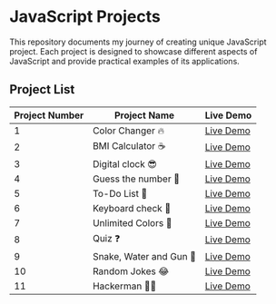 
# JavaScript Projects

This repository documents my journey of creating unique JavaScript project. Each project is designed to showcase different aspects of JavaScript and provide practical examples of its applications.

## Project List
| Project Number  | Project Name           | Live Demo |
|-----------------|------------------------|-----------|
| 1               | Color Changer 🔥       | [Live Demo](https://javascript-projects-plum.vercel.app/1-colorChanger/index.html) |
| 2               | BMI Calculator ☕️     | [Live Demo](https://javascript-projects-plum.vercel.app/2-BMICalculator/index.html) |
| 3               | Digital clock 😎    | [Live Demo](https://javascript-projects-plum.vercel.app/3-digitalClock/index.html) |
| 4               | Guess the number 🤨    | [Live Demo](https://javascript-projects-plum.vercel.app/4-guessNumber/index.html) |
| 5               | To-Do List 👻    | [Live Demo](https://javascript-projects-plum.vercel.app/5-todo/index.html) |
| 6               | Keyboard check 👻    | [Live Demo](https://javascript-projects-plum.vercel.app/6-KeybordCheck/index.html) |
| 7               | Unlimited Colors 🧠    | [Live Demo](https://javascript-projects-plum.vercel.app/7-UnlimitedColors/index.html) |
| 8               | Quiz ❓                | [Live Demo](https://javascript-projects-plum.vercel.app/8-Quiz/index.html) |
| 9               | Snake, Water and Gun 🐍    | [Live Demo](https://javascript-projects-plum.vercel.app/9-SnakeWaterGun/index.html) |
| 10              | Random Jokes 😂                | [Live Demo](https://javascript-projects-plum.vercel.app/10-randomJokes/index.html) |
| 11              | Hackerman 👨‍💻                | [Live Demo](https://javascript-projects-plum.vercel.app/11-hackerman/index.html) |